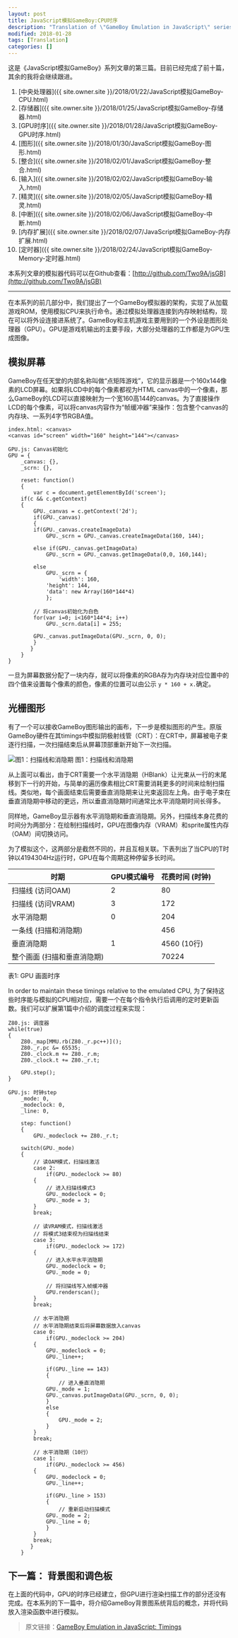 ```yaml
---
layout: post
title: JavaScript模拟GameBoy:CPU时序
description: "Translation of \"GameBoy Emulation in JavaScript\" series articles."
modified: 2018-01-28
tags: [Translation]
categories: []
---
```


这是《JavaScript模拟GameBoy》系列文章的第三篇。目前已经完成了前十篇，其余的我将会继续跟进。

1. [中央处理器]({{ site.owner.site }}/2018/01/22/JavaScript模拟GameBoy-CPU.html)
2. [存储器]({{ site.owner.site }}/2018/01/25/JavaScript模拟GameBoy-存储器.html)
3. [GPU时序]({{ site.owner.site }}/2018/01/28/JavaScript模拟GameBoy-GPU时序.html)
4. [图形]({{ site.owner.site }}/2018/01/30/JavaScript模拟GameBoy-图形.html)
5. [整合]({{ site.owner.site }}/2018/02/01/JavaScript模拟GameBoy-整合.html)
6. [输入]({{ site.owner.site }}/2018/02/02/JavaScript模拟GameBoy-输入.html)
7. [精灵]({{ site.owner.site }}/2018/02/05/JavaScript模拟GameBoy-精灵.html)
8. [中断]({{ site.owner.site }}/2018/02/06/JavaScript模拟GameBoy-中断.html)
9. [内存扩展]({{ site.owner.site }}/2018/02/07/JavaScript模拟GameBoy-内存扩展.html)
10. [定时器]({{ site.owner.site }}/2018/02/24/JavaScript模拟GameBoy-Memory-定时器.html)

本系列文章的模拟器代码可以在Github查看：[http://github.com/Two9A/jsGB](http://github.com/Two9A/jsGB)

---
 
在本系列的前几部分中，我们提出了一个GameBoy模拟器的架构，实现了从加载游戏ROM，使用模拟CPU来执行命令。通过模拟处理器连接到内存映射结构，现在可以将外设连接进系统了。GameBoy和主机游戏主要用到的一个外设是图形处理器（GPU）。GPU是游戏机输出的主要手段，大部分处理器的工作都是为GPU生成图像。

## 模拟屏幕

GameBoy在任天堂的内部名称叫做“点矩阵游戏”，它的显示器是一个160x144像素的LCD屏幕。如果将LCD中的每个像素都视为HTML canvas中的一个像素，那么GameBoy的LCD可以直接映射为一个宽160高144的canvas。为了直接操作LCD的每个像素，可以将canvas内容作为“帧缓冲器”来操作：包含整个canvas的内存块、一系列4字节RGBA值。

    index.html: <canvas>
    <canvas id="screen" width="160" height="144"></canvas>
    
    GPU.js: Canvas初始化
    GPU = {
        _canvas: {},
        _scrn: {},
    
        reset: function()
        {
            var c = document.getElementById('screen');
    	if(c && c.getContext)
    	{
    	    GPU._canvas = c.getContext('2d');
    	    if(GPU._canvas)
    	    {
    		if(GPU._canvas.createImageData)
    		    GPU._scrn = GPU._canvas.createImageData(160, 144);
    
    		else if(GPU._canvas.getImageData)
    		    GPU._scrn = GPU._canvas.getImageData(0,0, 160,144);
    
    		else
    		    GPU._scrn = {
    		        'width': 160,
    			'height': 144,
    			'data': new Array(160*144*4)
    		    };
    
    		// 将canvas初始化为白色
    		for(var i=0; i<160*144*4; i++)
    		    GPU._scrn.data[i] = 255;
    
    		GPU._canvas.putImageData(GPU._scrn, 0, 0);
    	    }
    	   }
        }
    }
    
一旦为屏幕数据分配了一块内存，就可以将像素的RGBA存为内存块对应位置中的四个值来设置每个像素的颜色，像素的位置可以由公示 `y * 160 + x.`确定。

## 光栅图形

有了一个可以接收GameBoy图形输出的画布，下一步是模拟图形的产生。原版GameBoy硬件在其timings中模拟阴极射线管（CRT）：在CRT中，屏幕被电子束逐行扫描，一次扫描结束后从屏幕顶部重新开始下一次扫描。

![图1：扫描线和消隐期](http://imrannazar.com/content/img/jsgb-gpu-blank.png)
图1：扫描线和消隐期

从上面可以看出，由于CRT需要一个水平消隐期（HBlank）让光束从一行的末尾移到下一行的开始，与简单的遍历像素相比CRT需要消耗更多的时间来绘制扫描线。类似地，每个画面结束后需要垂直消隐期来让光束返回左上角。由于电子束在垂直消隐期中移动的更远，所以垂直消隐期时间通常比水平消隐期时间长得多。

同样地，GameBoy显示器有水平消隐期和垂直消隐期。另外，扫描线本身花费的时间分为两部分：在绘制扫描线时，GPU在图像内存（VRAM）和sprite属性内存（OAM）间切换访问。


为了模拟这个，这两部分是截然不同的，并且互相关联。下表列出了当CPU的T时钟以4194304Hz运行时，GPU在每个周期这种停留多长时间。

| 时期 | GPU模式编号 | 花费时间 (时钟) |
| --- | --- | --- |
| 扫描线 (访问OAM) | 2 | 80 |
| 扫描线 (访问VRAM) | 3 | 172 |
| 水平消隐期 | 0 | 204 |
| 一条线 (扫描和消隐期) |  | 456 |
| 垂直消隐期 | 1 | 4560 (10行) |
| 整个画面 (扫描和垂直消隐期) |  | 70224 |

表1: GPU 画面时序

In order to maintain these timings relative to the emulated CPU, 
为了保持这些时序能与模拟的CPU相对应，需要一个在每个指令执行后调用的定时更新函数。我们可以扩展第1篇中介绍的调度过程来实现：


    Z80.js: 调度器
    while(true)
    {
        Z80._map[MMU.rb(Z80._r.pc++)]();
        Z80._r.pc &= 65535;
        Z80._clock.m += Z80._r.m;
        Z80._clock.t += Z80._r.t;
    
        GPU.step();
    }
    
    GPU.js: 时钟step
        _mode: 0,
        _modeclock: 0,
        _line: 0,
    
        step: function()
        {
            GPU._modeclock += Z80._r.t;
    
    	switch(GPU._mode)
    	{
    	    // 读OAM模式，扫描线激活
    	    case 2:
    	        if(GPU._modeclock >= 80)
    		{
    		    // 进入扫描线模式3
    		    GPU._modeclock = 0;
    		    GPU._mode = 3;
    		}
    		break;
    
    	    // 读VRAM模式，扫描线激活
    	    // 将模式3结束视为扫描线结束
    	    case 3:
    	        if(GPU._modeclock >= 172)
    		{
    		    // 进入水平水平消隐期
    		    GPU._modeclock = 0;
    		    GPU._mode = 0;
    
    		    // 将扫描线写入帧缓冲器
    		    GPU.renderscan();
    		}
    		break;
    
    	    // 水平消隐期
    	    // 水平消隐期结束后将屏幕数据放入canvas
    	    case 0:
    	        if(GPU._modeclock >= 204)
    		{
    		    GPU._modeclock = 0;
    		    GPU._line++;
    
    		    if(GPU._line == 143)
    		    {
    		        // 进入垂直消隐期
    			GPU._mode = 1;
    			GPU._canvas.putImageData(GPU._scrn, 0, 0);
    		    }
    		    else
    		    {
    		    	GPU._mode = 2;
    		    }
    		}
    		break;
    
    	    // 水平消隐期（10行）
    	    case 1:
    	        if(GPU._modeclock >= 456)
    		{
    		    GPU._modeclock = 0;
    		    GPU._line++;
    
    		    if(GPU._line > 153)
    		    {
    		        // 重新启动扫描模式
    			GPU._mode = 2;
    			GPU._line = 0;
    		    }
    		}
    		break;
    	   }
        }

## 下一篇： 背景图和调色板
在上面的代码中，GPU的时序已经建立，但GPU进行渲染扫描工作的部分还没有完成。在本系列的下一篇中，将介绍GameBoy背景图系统背后的概念，并将代码放入渲染函数中进行模拟。

> 原文链接：[GameBoy Emulation in JavaScript: Timings](http://imrannazar.com/GameBoy-Emulation-in-JavaScript:-GPU-Timings)



